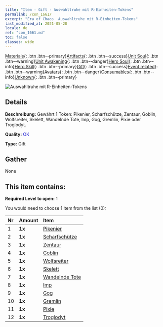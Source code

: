 ```yaml
---
title: "Item - Gift - Auswahltruhe mit R-Einheiten-Tokens"
permalink: /con_1661/
excerpt: "Era of Chaos  Auswahltruhe mit R-Einheiten-Tokens"
last_modified_at: 2021-05-28
locale: de
ref: "con_1661.md"
toc: false
classes: wide
---
```

 [Materials](/ItemsDE/){: .btn .btn--primary}[Artifacts](/ItemsDE/Artifacts/){: .btn .btn--success}[Unit Soul](/ItemsDE/UnitSoul/){: .btn .btn--warning}[Unit Awakening](/ItemsDE/UnitAwakening/){: .btn .btn--danger}[Hero Soul](/ItemsDE/HeroSoul/){: .btn .btn--info}[Hero Skill](/ItemsDE/HeroSkill/){: .btn .btn--primary}[Gift](/ItemsDE/Gift/){: .btn .btn--success}[Event related](/ItemsDE/Events/){: .btn .btn--warning}[Avatars](/ItemsDE/Avatars/){: .btn .btn--danger}[Consumables](/ItemsDE/Consumables/){: .btn .btn--info}[Unknown](/ItemsDE/Unknown/){: .btn .btn--primary}

 ![Auswahltruhe mit R-Einheiten-Tokens](/images/t/i_907277.png)

## Details
 **Beschreibung:** Gewährt 1 Token: Pikenier, Scharfschütze, Zentaur, Goblin, Wolfsreiter, Skelett, Wandelnde Tote, Imp, Gog, Gremlin, Pixie oder Troglodyt.

 **Quality:** <span style="color: #0000CD">OK</span>

 **Type:** Gift

## Gather

  None

## This item contains:

 **Required Level to open:** 1

 You would need to choose 1 item from the list (0):

  | Nr | Amount |     Item    |
  |:---|:-------|:------------|
  | 1 |  **1x** | [Pikenier](/ItemsDE/unt_190/) |  | 
  | 2 |  **1x** | [Scharfschütze](/ItemsDE/unt_191/) |  | 
  | 3 |  **1x** | [Zentaur](/ItemsDE/unt_199/) |  | 
  | 4 |  **1x** | [Goblin](/ItemsDE/unt_217/) |  | 
  | 5 |  **1x** | [Wolfsreiter](/ItemsDE/unt_218/) |  | 
  | 6 |  **1x** | [Skelett](/ItemsDE/unt_208/) |  | 
  | 7 |  **1x** | [Wandelnde Tote](/ItemsDE/unt_209/) |  | 
  | 8 |  **1x** | [Imp](/ItemsDE/unt_226/) |  | 
  | 9 |  **1x** | [Gog](/ItemsDE/unt_227/) |  | 
  | 10 |  **1x** | [Gremlin](/ItemsDE/unt_235/) |  | 
  | 11 |  **1x** | [Pixie](/ItemsDE/unt_262/) |  | 
  | 12 |  **1x** | [Troglodyt](/ItemsDE/unt_244/) |  | 

